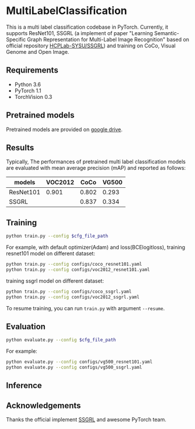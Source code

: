 # MultiLabelClassification

This is a multi label classification codebase in PyTorch. Currently, it supports ResNet101, SSGRL (a implement of paper "Learning Semantic-Specific Graph Representation for Multi-Label Image Recognition" based on official repository [HCPLab-SYSU/SSGRL](https://github.com/HCPLab-SYSU/SSGRL)) and training on CoCo, Visual Genome and Open Image.

## Requirements
- Python 3.6
- PyTorch 1.1
- TorchVision 0.3

## Pretrained models
Pretrained models are provided on [google drive](https://drive.google.com/open?id=10Ex1hEWCZw8Gop0DN-kvnPVlVfuzTbll). 

## Results
Typically, The performances of pretrained multi label classification models are evaluated with mean average precision (mAP) and reported as follows:

|   models  |  VOC2012  |  CoCo   |   VG500  |
|   -----   |  -------  |  -----  | ---------|
| ResNet101 |   0.901   |  0.802  |   0.293  |
| SSGRL     |           |  0.837  |   0.334  |

## Training

```bash
python train.py --config $cfg_file_path
```
For example, with default optimizer(Adam) and loss(BCElogitloss), training resnet101 model on different dataset: 
```bash
python train.py --config configs/coco_resnet101.yaml
python train.py --config configs/voc2012_resnet101.yaml
```
training ssgrl model on different dataset:
```bash
python train.py --config configs/coco_ssgrl.yaml
python train.py --config configs/voc2012_ssgrl.yaml
```

To resume training, you can run `train.py` with argument `--resume`.

## Evaluation

```bash
python evaluate.py --config $cfg_file_path
```
For example:
```bash
python evaluate.py --config configs/vg500_resnet101.yaml
python evaluate.py --config configs/vg500_ssgrl.yaml
```

## Inference

## Acknowledgements
Thanks the official implement [SSGRL](https://github.com/HCPLab-SYSU/SSGRL) and awesome PyTorch team.
